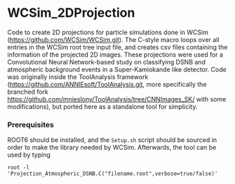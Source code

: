 # WCSim_2DProjection

Code to create 2D projections for particle simulations done in WCSim (https://github.com/WCSim/WCSim.git). The C-style macro loops over all entries in the WCSim root tree input file, and creates csv files containing the information of the projected 2D images. These projections were used for a Convolutional Neural Network-based study on classifying DSNB and atmospheric background events in a Super-Kamiokande like detector. Code was originally inside the ToolAnalysis framework (https://github.com/ANNIEsoft/ToolAnalysis.git, more specifically the branched fork https://github.com/mnieslony/ToolAnalysis/tree/CNNImages_SK/ with some modifications), but ported here as a standalone tool for simplicity.

### Prerequisites
ROOT6 should be installed, and the `Setup.sh` script should be sourced in order to make the library needed by WCSim. Afterwards, the tool can be used by typing

```
root -l 'Projection_Atmospheric_DSNB.C("filename.root",verbose=true/false)'
```

